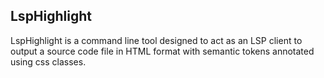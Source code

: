 ## LspHighlight

LspHighlight is a command line tool designed to act as an LSP client to output a source code file in HTML format with semantic tokens annotated using css classes.

